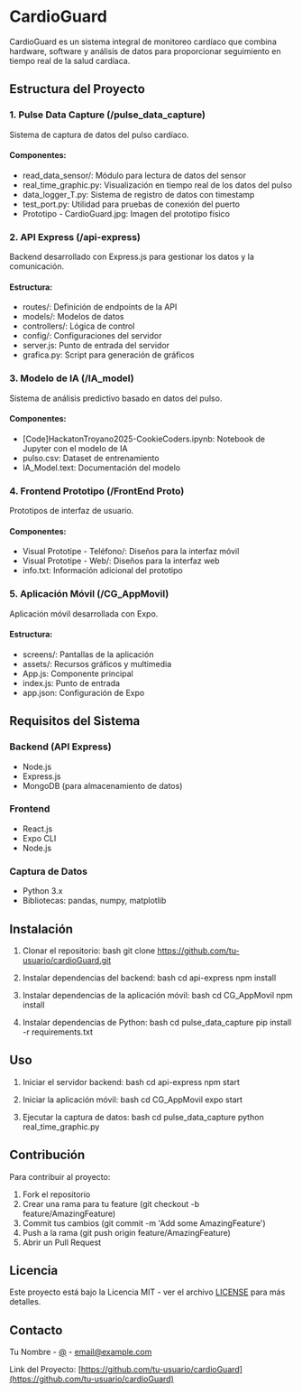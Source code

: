 # CardioGuard

CardioGuard es un sistema integral de monitoreo cardíaco que combina hardware, software y análisis de datos para proporcionar seguimiento en tiempo real de la salud cardíaca.

## Estructura del Proyecto

### 1. Pulse Data Capture (/pulse_data_capture)
Sistema de captura de datos del pulso cardíaco.

#### Componentes:
- read_data_sensor/: Módulo para lectura de datos del sensor
- real_time_graphic.py: Visualización en tiempo real de los datos del pulso
- data_logger_T.py: Sistema de registro de datos con timestamp
- test_port.py: Utilidad para pruebas de conexión del puerto
- Prototipo - CardioGuard.jpg: Imagen del prototipo físico

### 2. API Express (/api-express)
Backend desarrollado con Express.js para gestionar los datos y la comunicación.

#### Estructura:
- routes/: Definición de endpoints de la API
- models/: Modelos de datos
- controllers/: Lógica de control
- config/: Configuraciones del servidor
- server.js: Punto de entrada del servidor
- grafica.py: Script para generación de gráficos

### 3. Modelo de IA (/IA_model)
Sistema de análisis predictivo basado en datos del pulso.

#### Componentes:
- [Code]HackatonTroyano2025-CookieCoders.ipynb: Notebook de Jupyter con el modelo de IA
- pulso.csv: Dataset de entrenamiento
- IA_Model.text: Documentación del modelo

### 4. Frontend Prototipo (/FrontEnd Proto)
Prototipos de interfaz de usuario.

#### Componentes:
- Visual Prototipe - Teléfono/: Diseños para la interfaz móvil
- Visual Prototipe - Web/: Diseños para la interfaz web
- info.txt: Información adicional del prototipo

### 5. Aplicación Móvil (/CG_AppMovil)
Aplicación móvil desarrollada con Expo.

#### Estructura:
- screens/: Pantallas de la aplicación
- assets/: Recursos gráficos y multimedia
- App.js: Componente principal
- index.js: Punto de entrada
- app.json: Configuración de Expo

## Requisitos del Sistema

### Backend (API Express)
- Node.js
- Express.js
- MongoDB (para almacenamiento de datos)

### Frontend
- React.js
- Expo CLI
- Node.js

### Captura de Datos
- Python 3.x
- Bibliotecas: pandas, numpy, matplotlib

## Instalación

1. Clonar el repositorio:
bash
git clone https://github.com/tu-usuario/cardioGuard.git


2. Instalar dependencias del backend:
bash
cd api-express
npm install


3. Instalar dependencias de la aplicación móvil:
bash
cd CG_AppMovil
npm install


4. Instalar dependencias de Python:
bash
cd pulse_data_capture
pip install -r requirements.txt


## Uso

1. Iniciar el servidor backend:
bash
cd api-express
npm start


2. Iniciar la aplicación móvil:
bash
cd CG_AppMovil
expo start


3. Ejecutar la captura de datos:
bash
cd pulse_data_capture
python real_time_graphic.py


## Contribución

Para contribuir al proyecto:
1. Fork el repositorio
2. Crear una rama para tu feature (git checkout -b feature/AmazingFeature)
3. Commit tus cambios (git commit -m 'Add some AmazingFeature')
4. Push a la rama (git push origin feature/AmazingFeature)
5. Abrir un Pull Request

## Licencia

Este proyecto está bajo la Licencia MIT - ver el archivo [LICENSE](LICENSE) para más detalles.

## Contacto

Tu Nombre - [@](https://twitter.com/tutwitter) - email@example.com

Link del Proyecto: [https://github.com/tu-usuario/cardioGuard](https://github.com/tu-usuario/cardioGuard)
